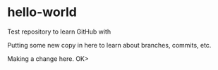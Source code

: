 hello-world
===========

Test repository to learn GitHub with

Putting some new copy in here to learn about branches, commits, etc.

Making a change here. OK>
